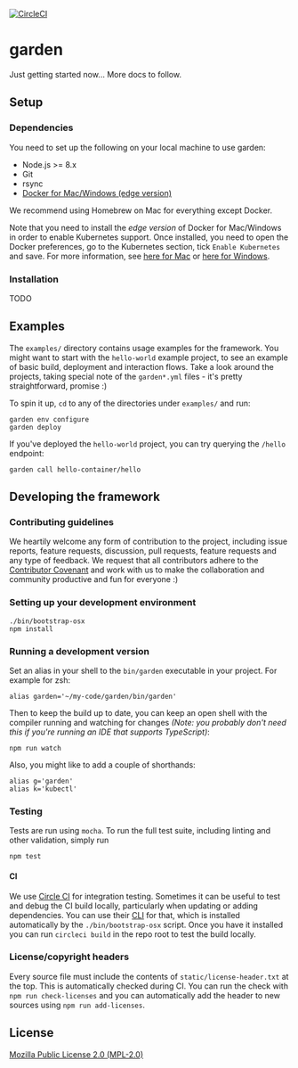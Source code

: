 [![CircleCI](https://circleci.com/gh/garden-io/garden/tree/master.svg?style=svg&circle-token=ac1ec9984d093f91e594e5a0a03b34cec2c2a093)](https://circleci.com/gh/garden-io/garden/tree/master)

# garden

Just getting started now... More docs to follow.

## Setup

### Dependencies

You need to set up the following on your local machine to use garden:
* Node.js >= 8.x
* Git
* rsync
* [Docker for Mac/Windows (edge version)](https://docs.docker.com/engine/installation/)

We recommend using Homebrew on Mac for everything except Docker. 

Note that you need to install the _edge version_ of Docker for Mac/Windows in 
order to enable Kubernetes support. Once installed, you need to open the 
Docker preferences, go to the Kubernetes section, tick `Enable Kubernetes` and 
save. For more information, see [here for Mac](https://docs.docker.com/docker-for-mac/kubernetes/)
or [here for Windows](https://docs.docker.com/docker-for-windows/kubernetes/).

### Installation

TODO


## Examples

The `examples/` directory contains usage examples for the framework. You might want to start with
the `hello-world` example project, to see an example of basic build, deployment and interaction
flows. Take a look around the projects, taking special note of the `garden*.yml` files - 
it's pretty straightforward, promise :)

To spin it up, `cd` to any of the directories under `examples/` and run:

    garden env configure
    garden deploy
    
If you've deployed the `hello-world` project, you can try querying the `/hello` endpoint:

    garden call hello-container/hello


## Developing the framework

### Contributing guidelines

We heartily welcome any form of contribution to the project, including issue reports, feature requests, 
discussion, pull requests, feature requests and any type of feedback. We request that all contributors 
adhere to the [Contributor Covenant](CODE_OF_CONDUCT.md) and work with us to make the collaboration and 
community productive and fun for everyone :)

### Setting up your development environment

    ./bin/bootstrap-osx
    npm install
    
### Running a development version

Set an alias in your shell to the `bin/garden` executable in your project. For example for zsh:

    alias garden='~/my-code/garden/bin/garden'
    
Then to keep the build up to date, you can keep an open shell with the compiler running and watching 
for changes _(Note: you probably don't need this if you're running an IDE that supports TypeScript)_:

    npm run watch
    
Also, you might like to add a couple of shorthands:

    alias g='garden'
    alias k='kubectl'
    
### Testing

Tests are run using `mocha`. To run the full test suite, including linting and other validation, simply run

    npm test
    
#### CI

We use [Circle CI](https://circleci.com) for integration testing. Sometimes
it can be useful to test and debug the CI build locally, particularly when 
updating or adding dependencies. You can use their 
[CLI](https://circleci.com/docs/2.0/local-jobs/) for that, which
is installed automatically by the `./bin/bootstrap-osx` script. Once you
have it installed you can run `circleci build` in the repo root to test 
the build locally.

### License/copyright headers

Every source file must include the contents of `static/license-header.txt` at the top. This is 
automatically checked during CI. You can run the check with `npm run check-licenses` and you can
automatically add the header to new sources using `npm run add-licenses`. 


## License

[Mozilla Public License 2.0 (MPL-2.0)](LICENSE.md)
